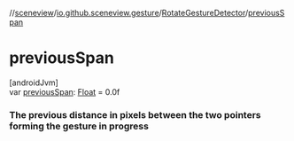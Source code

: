 //[sceneview](../../../index.md)/[io.github.sceneview.gesture](../index.md)/[RotateGestureDetector](index.md)/[previousSpan](previous-span.md)

# previousSpan

[androidJvm]\
var [previousSpan](previous-span.md): [Float](https://kotlinlang.org/api/latest/jvm/stdlib/kotlin/-float/index.html) = 0.0f

###  The previous distance in pixels between the two pointers forming the gesture in progress
